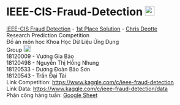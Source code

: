 # IEEE-CIS-Fraud-Detection <img src="https://media.giphy.com/media/du3J3cXyzhj75IOgvA/giphy.gif" width="25px"> 
[IEEE-CIS Fraud Detection](https://www.kaggle.com/c/ieee-fraud-detection) - [1st Place Solution](https://www.kaggle.com/c/ieee-fraud-detection/discussion/111284)  -  [Chris Deotte](https://www.kaggle.com/cdeotte) \
Research Prediction Competition \
Đồ án môn học Khoa Học Dữ Liệu Ứng Dụng \
Group <img src="https://media.giphy.com/media/FQpmX52vDfhja/giphy.gif" width="18px"> \
 18120009 - Vương Gia Bảo \
 18120498 - Nguyễn Thị Hồng Nhung \
 18120533 - Dương Đoàn Bảo Sơn \
 18120543 - Trần Đại Tài \
Link Competition: https://www.kaggle.com/c/ieee-fraud-detection \
Link Data: https://www.kaggle.com/c/ieee-fraud-detection/data \
Phân công hàng tuần: [Google Sheet](https://docs.google.com/spreadsheets/d/12agXoIEB04q1EMWGgz1cm0um_16QnT3ifvDqubRDeSw/edit?usp=sharing)
